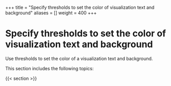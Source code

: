+++
title = "Specify thresholds to set the color of visualization text and background"
aliases = []
weight = 400
+++

# Specify thresholds to set the color of visualization text and background

Use thresholds to set the color of a visualization text and background.

This section includes the following topics:

{{< section >}}
